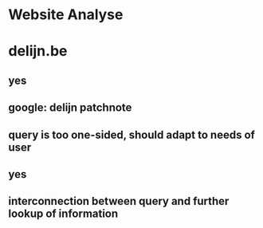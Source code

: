 Website Analyse
=======================
# delijn.be
## yes
## google: delijn patchnote
## query is too one-sided, should adapt to needs of user
## yes
## interconnection between query and further lookup of information
